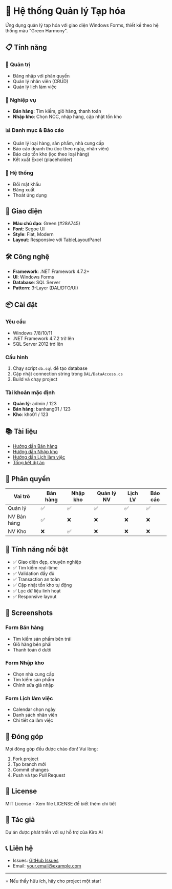 # 🏪 Hệ thống Quản lý Tạp hóa

Ứng dụng quản lý tạp hóa với giao diện Windows Forms, thiết kế theo hệ thống màu "Green Harmony".

## 📋 Tính năng

### 🔐 Quản trị
- Đăng nhập với phân quyền
- Quản lý nhân viên (CRUD)
- Quản lý lịch làm việc

### 💼 Nghiệp vụ
- **Bán hàng**: Tìm kiếm, giỏ hàng, thanh toán
- **Nhập kho**: Chọn NCC, nhập hàng, cập nhật tồn kho

### 📊 Danh mục & Báo cáo
- Quản lý loại hàng, sản phẩm, nhà cung cấp
- Báo cáo doanh thu (lọc theo ngày, nhân viên)
- Báo cáo tồn kho (lọc theo loại hàng)
- Kết xuất Excel (placeholder)

### 🔐 Hệ thống
- Đổi mật khẩu
- Đăng xuất
- Thoát ứng dụng

## 🎨 Giao diện

- **Màu chủ đạo**: Green (#28A745)
- **Font**: Segoe UI
- **Style**: Flat, Modern
- **Layout**: Responsive với TableLayoutPanel

## 🛠️ Công nghệ

- **Framework**: .NET Framework 4.7.2+
- **UI**: Windows Forms
- **Database**: SQL Server
- **Pattern**: 3-Layer (DAL/DTO/UI)

## 📦 Cài đặt

### Yêu cầu
- Windows 7/8/10/11
- .NET Framework 4.7.2 trở lên
- SQL Server 2012 trở lên

### Cấu hình
1. Chạy script `db.sql` để tạo database
2. Cập nhật connection string trong `DAL/DataAccess.cs`
3. Build và chạy project

### Tài khoản mặc định
- **Quản lý**: admin / 123
- **Bán hàng**: banhang01 / 123
- **Kho**: kho01 / 123

## 📚 Tài liệu

- [Hướng dẫn Bán hàng](HUONG_DAN_BAN_HANG.md)
- [Hướng dẫn Nhập kho](HUONG_DAN_NHAP_KHO.md)
- [Hướng dẫn Lịch làm việc](HUONG_DAN_LICH_LAM_VIEC.md)
- [Tổng kết dự án](TONG_KET_DU_AN.md)

## 🎯 Phân quyền

| Vai trò | Bán hàng | Nhập kho | Quản lý NV | Lịch LV | Báo cáo |
|---------|----------|----------|------------|---------|---------|
| Quản lý | ✅ | ✅ | ✅ | ✅ | ✅ |
| NV Bán hàng | ✅ | ❌ | ❌ | ❌ | ❌ |
| NV Kho | ❌ | ✅ | ❌ | ❌ | ❌ |

## 🚀 Tính năng nổi bật

- ✅ Giao diện đẹp, chuyên nghiệp
- ✅ Tìm kiếm real-time
- ✅ Validation đầy đủ
- ✅ Transaction an toàn
- ✅ Cập nhật tồn kho tự động
- ✅ Lọc dữ liệu linh hoạt
- ✅ Responsive layout

## 📸 Screenshots

### Form Bán hàng
- Tìm kiếm sản phẩm bên trái
- Giỏ hàng bên phải
- Thanh toán ở dưới

### Form Nhập kho
- Chọn nhà cung cấp
- Tìm kiếm sản phẩm
- Chỉnh sửa giá nhập

### Form Lịch làm việc
- Calendar chọn ngày
- Danh sách nhân viên
- Chi tiết ca làm việc

## 🤝 Đóng góp

Mọi đóng góp đều được chào đón! Vui lòng:
1. Fork project
2. Tạo branch mới
3. Commit changes
4. Push và tạo Pull Request

## 📄 License

MIT License - Xem file LICENSE để biết thêm chi tiết

## 👥 Tác giả

Dự án được phát triển với sự hỗ trợ của Kiro AI

## 📞 Liên hệ

- Issues: [GitHub Issues](https://github.com/yourusername/taphoa/issues)
- Email: your.email@example.com

---

⭐ Nếu thấy hữu ích, hãy cho project một star!

